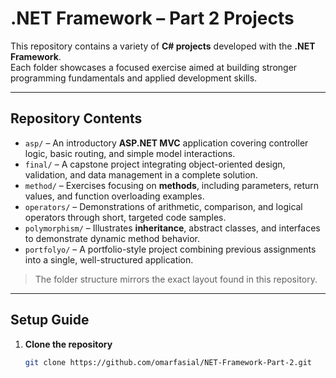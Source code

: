 # .NET Framework – Part 2 Projects

This repository contains a variety of **C# projects** developed with the **.NET Framework**.  
Each folder showcases a focused exercise aimed at building stronger programming fundamentals and applied development skills.

---

## Repository Contents

- `asp/` – An introductory **ASP.NET MVC** application covering controller logic, basic routing, and simple model interactions.  
- `final/` – A capstone project integrating object-oriented design, validation, and data management in a complete solution.  
- `method/` – Exercises focusing on **methods**, including parameters, return values, and function overloading examples.  
- `operators/` – Demonstrations of arithmetic, comparison, and logical operators through short, targeted code samples.  
- `polymorphism/` – Illustrates **inheritance**, abstract classes, and interfaces to demonstrate dynamic method behavior.  
- `portfolyo/` – A portfolio-style project combining previous assignments into a single, well-structured application.

> The folder structure mirrors the exact layout found in this repository.

---

## Setup Guide

1. **Clone the repository**
   ```bash
   git clone https://github.com/omarfasial/NET-Framework-Part-2.git
